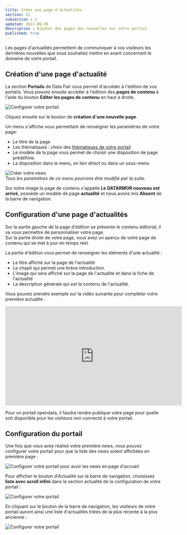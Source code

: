 ```yaml
---
title: Créez une page d'actualités
section: 11
subsection : 2
updated: 2021-09-30
description : Ajouter des pages des nouvelles sur votre portail
published: true
---
```


Les pages d'actualités permettent de communiquer à vos visiteurs les dernières nouvelles que vous souhaitez mettre en avant concernant le domaine de votre portail.

## Création d'une page d'actualité

La section **Portails** de Data Fair vous permet d'accéder à l'édition de vos portails. Vous pouvez ensuite accéder à l'édition des **pages de contenu** à l'aide du bouton **Editer les pages de contenu** en haut à droite.

![Configurer votre portail](./images/user-guide-backoffice/page-contenu-1.jpg)

Cliquez ensuite sur le bouton de **création d'une nouvelle page**.

Un menu s'affiche vous permettant de renseigner les paramètres de votre page:

* Le titre de la page
* Les thématiques : choix des [thématiques de votre portail](./user-guide-backoffice/licences-thematics)
* Le modèle de la page vous permet de choisir une disposition de page prédéfinie.
* La disposition dans le menu, en lien direct ou dans un sous-menu


![Créer votre news](./images/user-guide-backoffice/news-2.jpg)  
*Tous les paramètres de ce menu pourrons être modifié par la suite.*

Sur notre image la page de contenu s'appelle **Le DATARMOR nouveau est arrivé**, possède un modèle de page **actualité** et nous avons mis **Absent** de la barre de navigation.

## Configuration d'une page d'actualités

Sur la partie gauche de la page d'édition se présente le contenu éditorial, il va vous permettre de personnaliser votre page.  
Sur la partie droite de votre page, vous avez un aperçu de votre page de contenu qui se met à jour en temps réel.

La partie d'édition vous permet de renseigner les éléments d'une actualité :   

* Le titre affiché sur la page de l'actualité
* Le chapô qui permet une brève introduction.
* L'image qui sera affiché sur la page de l'actualité et dans la fiche de l'actualité
* La description générale qui est le contenu de l'actualité.

Vous pouvez prendre exemple sur la vidéo suivante pour compléter votre première actualité :

<iframe width="560" height="315" sandbox="allow-same-origin allow-scripts allow-popups" src="https://videos.koumoul.com/videos/embed/cfd04426-5fbf-4a12-b0bf-e4ccb1f44797" frameborder="0" allowfullscreen></iframe>

Pour un portail opendata, il faudra rendre publique votre page pour quelle soit disponible pour les visiteurs non connecté à votre portail.

## Configuration du portail

Une fois que vous avez réalisé votre première news, vous pouvez configurer votre portail pour que la liste des news soient affichées en première page :  

![Configurer votre portail pour avoir les news en page d'accueil](./images/user-guide-backoffice/news-3.jpg)  

Pour afficher le bouton d'Actualité sur la barre de navigation, choisissez **liste avec scroll infini** dans la section actualité de la configuration de votre portail :  

![Configurer votre portail](./images/user-guide-backoffice/news-3.jpg)  

En cliquant sur le bouton de la barre de navigation, les visiteurs de votre portail auront ainsi une liste d'actualités triées de la plus récente à la plus ancienne :  

![Configurer votre portail](./images/user-guide-backoffice/news-4.jpg)
